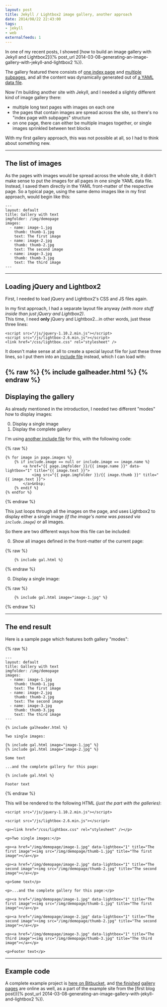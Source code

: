 ```yaml
---
layout: post
title: Jekyll / Lightbox2 image gallery, another approach
date: 2014/08/22 22:43:00
tags:
- jekyll
- web
externalfeeds: 1
---
```


In one of my recent posts, I showed [how to build an image gallery with Jekyll and Lightbox2]({% post_url 2014-03-08-generating-an-image-gallery-with-jekyll-and-lightbox2 %}).

The gallery featured there consists of [one index page](http://jekyll-gallery-example.christianspecht.de/galleries/) and [multiple](http://jekyll-gallery-example.christianspecht.de/galleries/gallery1/) [subpages](http://jekyll-gallery-example.christianspecht.de/galleries/anothergallery/), and all the content was dynamically generated out of [a YAML data file](https://bitbucket.org/christianspecht/code-examples/src/e2bf82b87bc2f12cf09baea9443b2195b83ffb46/jekyll-gallery-example/_data/galleries.yml?at=default).

Now I'm building another site with Jekyll, and I needed a slightly different kind of image gallery there:

- multiple long text pages with images on each one
- the pages that contain images are spread across the site, so there's no "index page with subpages" structure
- on one page, there can either be multiple images together, or single images sprinkled between text blocks

With my first gallery approach, this was not possible at all, so I had to think about something new.

---

## The list of images

As the pages with images would be spread across the whole site, it didn't make sense to put the images for all pages in one single YAML data file.  
Instead, I saved them directly in the YAML front-matter of the respective page. So a typical page, using the same demo images like in my first approach, would begin like this:

	---
	layout: default
	title: Gallery with text
	imgfolder: /img/demopage
	images:
	  - name: image-1.jpg
		thumb: thumb-1.jpg
		text: The first image
	  - name: image-2.jpg
		thumb: thumb-2.jpg
		text: The second image
	  - name: image-3.jpg
		thumb: thumb-3.jpg
		text: The third image
	---

---

## Loading jQuery and Lightbox2

First, I needed to load jQuery and Lightbox2's CSS and JS files again.

In my first approach, I had a separate layout file anyway *(with more stuff inside than just jQuery and Lightbox2)*.  
This time, I need **only** jQuery and Lightbox2...in other words, just these three lines:

	<script src="/js/jquery-1.10.2.min.js"></script>
	<script src="/js/lightbox-2.6.min.js"></script>
	<link href="/css/lightbox.css" rel="stylesheet" />

It doesn't make sense at all to create a special layout file for just these three lines, so I put them into an [include file](https://bitbucket.org/christianspecht/code-examples/src/tip/jekyll-gallery-example/_includes/galheader.html) instead, which I can load with:

{% raw %}
	{% include galheader.html %}
{% endraw %}
---

## Displaying the gallery

As already mentioned in the introduction, I needed two different "modes" how to display images:

0. Display a single image
0. Display the complete gallery

I'm using [another include file](https://bitbucket.org/christianspecht/code-examples/src/tip/jekyll-gallery-example/_includes/gal.html) for this, with the following code:

{% raw %}

	{% for image in page.images %}
		{% if include.image == null or include.image == image.name %}
			<a href="{{ page.imgfolder }}/{{ image.name }}" data-lightbox="1" title="{{ image.text }}">
				<img src="{{ page.imgfolder }}/{{ image.thumb }}" title="{{ image.text }}">
			</a>&nbsp;
		{% endif %}
	{% endfor %}

{% endraw %}

This just loops through all the images on the page, and uses Lightbox2 to display either a single image *(if the image's name was passed via `include.image`)* or all images.

So there are two different ways how this file can be included:

0. Show all images defined in the front-matter of the current page:

{% raw %}

	    {% include gal.html %}

{% endraw %}

0. Display a single image:

{% raw %}

	    {% include gal.html image="image-1.jpg" %}

{% endraw %}

---

## The end result

Here is a sample page which features both gallery "modes":

{% raw %}

	---
	layout: default
	title: Gallery with text
	imgfolder: /img/demopage
	images:
	  - name: image-1.jpg
		thumb: thumb-1.jpg
		text: The first image
	  - name: image-2.jpg
		thumb: thumb-2.jpg
		text: The second image
	  - name: image-3.jpg
		thumb: thumb-3.jpg
		text: The third image
	---
	
	{% include galheader.html %}
	
	Two single images:
	
	{% include gal.html image="image-1.jpg" %}
	{% include gal.html image="image-2.jpg" %}
	
	Some text

	...and the complete gallery for this page:
	
	{% include gal.html %}

	Footer text
	
{% endraw %}

This will be rendered to the following HTML *(just the part with the galleries)*:

	<script src="/js/jquery-1.10.2.min.js"></script>
	
	<script src="/js/lightbox-2.6.min.js"></script>
	
	<p><link href="/css/lightbox.css" rel="stylesheet" /></p>
	
	<p>Two single images:</p>
	
	<p><a href="/img/demopage/image-1.jpg" data-lightbox="1" title="The first image"><img src="/img/demopage/thumb-1.jpg" title="The first image"></a></p>
	
	<p><a href="/img/demopage/image-2.jpg" data-lightbox="1" title="The second image"><img src="/img/demopage/thumb-2.jpg" title="The second image"></a></p>
	
	<p>Some text</p>
	
	<p>...and the complete gallery for this page:</p>
	
	<p><a href="/img/demopage/image-1.jpg" data-lightbox="1" title="The first image"><img src="/img/demopage/thumb-1.jpg" title="The first image"></a></p>
	
	<p><a href="/img/demopage/image-2.jpg" data-lightbox="1" title="The second image"><img src="/img/demopage/thumb-2.jpg" title="The second image"></a></p>
	
	<p><a href="/img/demopage/image-3.jpg" data-lightbox="1" title="The third image"><img src="/img/demopage/thumb-3.jpg" title="The third image"></a></p>
	
	<p>Footer text</p>

---

## Example code

A complete example project is [here on Bitbucket](https://bitbucket.org/christianspecht/code-examples/src/tip/jekyll-gallery-example/), and [the finished](http://jekyll-gallery-example.christianspecht.de/gallery-text1/) [gallery pages](http://jekyll-gallery-example.christianspecht.de/gallery-text2/) are online as well, as a part of the example site from the [first blog post]({% post_url 2014-03-08-generating-an-image-gallery-with-jekyll-and-lightbox2 %}).

